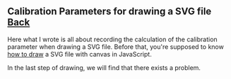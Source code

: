 ## Calibration Parameters for drawing a SVG file [Back](./../SVG.md)

Here what I wrote is all about recording the calculation of the calibration parameter when drawing a SVG file. Before that, you're supposed to know [how to draw](./../../canvas/drawing_a_svg/drawing_a_svg.md) a SVG file with canvas in JavaScript.

In the last step of drawing, we will find that there exists a problem.